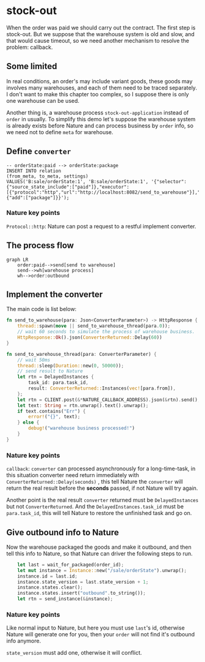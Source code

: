 # stock-out

When the order was paid we should carry out the contract. The first step is stock-out. But we suppose that the warehouse system is old and slow, and that would cause timeout, so we need another mechanism to resolve the problem: callback.

## Some limited

In real conditions, an order's may include variant goods, these goods may involves many warehouses,  and each of them need to be traced separately. I don't want to make this chapter too complex, so I suppose there is only one warehouse can be used.

Another thing is, a warehouse process `stock-out-application` instead of `order` in usually. To simplify this demo  let's suppose the warehouse system is already exists before Nature and can process business by `order` info, so we need not to define `meta` for warehouse.

## Define `converter`

```mysql
-- orderState:paid --> orderState:package
INSERT INTO relation
(from_meta, to_meta, settings)
VALUES('B:sale/orderState:1', 'B:sale/orderState:1', '{"selector":{"source_state_include":["paid"]},"executor":[{"protocol":"http","url":"http://localhost:8082/send_to_warehouse"}],"target_states":{"add":["package"]}}');
```

### Nature key points

`Protocol::http`: Nature can post a request to a restful implement converter.

## The process flow

```mermaid
graph LR
	order:paid-->send[send to warehouse]
	send-->wh[warehouse process]
	wh-->order:outbound	
```

## Implement the converter

The main code is list below:

```rust
fn send_to_warehouse(para: Json<ConverterParameter>) -> HttpResponse {
    thread::spawn(move || send_to_warehouse_thread(para.0));
    // wait 60 seconds to simulate the process of warehouse business.
    HttpResponse::Ok().json(ConverterReturned::Delay(60))
}

fn send_to_warehouse_thread(para: ConverterParameter) {
    // wait 50ms
    thread::sleep(Duration::new(0, 50000));
    // send result to Nature
    let rtn = DelayedInstances {
        task_id: para.task_id,
        result: ConverterReturned::Instances(vec![para.from]),
    };
    let rtn = CLIENT.post(&*NATURE_CALLBACK_ADDRESS).json(&rtn).send();
    let text: String = rtn.unwrap().text().unwrap();
    if text.contains("Err") {
        error!("{}", text);
    } else {
        debug!("warehouse business processed!")
    }
}
```

### Nature key points

`callback`: `converter` can processed asynchronously for a long-time-task, in this situation converter need return immediately with `ConverterReturned::Delay(seconds)` , this tell Nature the `converter` will return the real result before the **seconds** passed, if not Nature will try again.

Another point is the real result `converter` returned must be `DelayedInstances` but not `ConverterReturned`. And the  `DelayedInstances.task_id` must be  `para.task_id`, this will tell Nature to restore the unfinished task and go on.

## Give outbound info to Nature

Now the warehouse packaged the goods and make it outbound, and then tell this info to Nature, so that Nature can driver the following steps to run.

```rust
	let last = wait_for_packaged(order_id);    
	let mut instance = Instance::new("/sale/orderState").unwrap();
    instance.id = last.id;
    instance.state_version = last.state_version + 1;
    instance.states.clear();
    instance.states.insert("outbound".to_string());
    let rtn = send_instance(&instance);
```

### Nature key points

Like normal input to Nature, but here you must use `last`'s id, otherwise Nature will generate one for you,  then your `order` will not find it's outbound info anymore.

`state_version` must add one, otherwise it will conflict.
